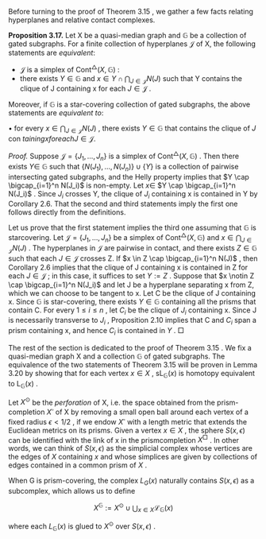 Before turning to the proof of Theorem  $3.15$ , we gather a few facts relating hyperplanes and relative contact complexes.

**Proposition 3.17.** Let X be a quasi-median graph and  $\mathbb{G}$  be a collection of gated subgraphs. For a finite collection of hyperplanes  $\mathcal{J}$  of X, the following statements are  $equivalent:$ 

- $\mathcal{J}$  is a simplex of  $\mathrm{Cont}^{\triangle}(X,\mathbb{G})$ :
- there exists  $Y \in \mathbb{G}$  and  $x \in Y \cap \bigcap_{J \in \mathcal{J}} N(J)$  such that Y contains the clique of J containing x for each  $J \in \mathcal{J}$ .

Moreover, if  $\mathbb{G}$  is a star-covering collection of gated subgraphs, the above statements are  $equivalent\ to:$ 

• for every  $x \in \bigcap_{J \in \mathcal{J}} N(J)$ , there exists  $Y \in \mathbb{G}$  that contains the clique of  $J$  con $taining x for each J \in \mathcal{J}.$ 

*Proof.* Suppose  $\mathcal{J} = \{J_1, \ldots, J_n\}$  is a simplex of  $\mathrm{Cont}^{\triangle}(X, \mathbb{G})$ . Then there exists  $Y \in$  $\mathbb{G}$  such that  $\{N(J_1), \ldots, N(J_n)\} \cup \{Y\}$  is a collection of pairwise intersecting gated subgraphs, and the Helly property implies that  $Y \cap \bigcap_{i=1}^n N(J_i)$  is non-empty. Let  $x \in$  $Y \cap \bigcap_{i=1}^n N(J_i)$ . Since  $J_i$  crosses Y, the clique of  $J_i$  containing x is contained in Y by Corollary 2.6. That the second and third statements imply the first one follows directly from the definitions.

Let us prove that the first statement implies the third one assuming that  $\mathbb{G}$  is starcovering. Let  $\mathcal{J} = \{J_1, \ldots, J_n\}$  be a simplex of  $\mathrm{Cont}^{\triangle}(X, \mathbb{G})$  and  $x \in \bigcap_{J \in \mathcal{J}} N(J)$ . The hyperplanes in  $\mathcal{J}$  are pairwise in contact, and there exists  $Z \in \mathbb{G}$  such that each  $J \in \mathcal{J}$  crosses Z. If  $x \in Z \cap \bigcap_{i=1}^n N(J)$ , then Corollary 2.6 implies that the clique of J containing x is contained in Z for each  $J \in \mathcal{J}$ ; in this case, it suffices to set  $Y := Z$ . Suppose that  $x \notin Z \cap \bigcap_{i=1}^n N(J_i)$  and let J be a hyperplane separating x from Z, which we can choose to be tangent to x. Let C be the clique of J containing x. Since  $\mathbb{G}$  is star-covering, there exists  $Y \in \mathbb{G}$  containing all the prisms that contain C. For every  $1 \leq i \leq n$ , let  $C_i$  be the clique of  $J_i$  containing x. Since J is necessarily transverse to  $J_i$ , Proposition 2.10 implies that C and  $C_i$  span a prism containing x, and hence  $C_i$  is contained in  $Y$ .  $\Box$ 

The rest of the section is dedicated to the proof of Theorem  $3.15$ . We fix a quasi-median graph X and a collection  $\mathbb{G}$  of gated subgraphs. The equivalence of the two statements of Theorem 3.15 will be proven in Lemma 3.20 by showing that for each vertex  $x \in X$ ,  $\mathrm{sL}_{\mathbb{G}}(x)$  is homotopy equivalent to  $\mathrm{L}_{\mathbb{G}}(x)$ .

Let  $X^{\odot}$  be the *perforation* of X, i.e. the space obtained from the prism-completion  $X^{\square}$ of X by removing a small open ball around each vertex of a fixed radius  $\epsilon < 1/2$ , if we endow  $X^{\square}$  with a length metric that extends the Euclidean metrics on its prisms. Given a vertex  $x \in X$ , the sphere  $S(x,\epsilon)$  can be identified with the link of x in the prismcompletion  $X^{\Box}$ . In other words, we can think of  $S(x,\epsilon)$  as the simplicial complex whose vertices are the edges of  $X$  containing  $x$  and whose simplices are given by collections of edges contained in a common prism of  $X$ .

When G is prism-covering, the complex  $L_{G}(x)$  naturally contains  $S(x,\epsilon)$  as a subcomplex, which allows us to define

$$X^{\mathbb{G}} := X^{\odot} \cup \bigcup_{x \in X} \mathcal{L}_{\mathbb{G}}(x)$$

where each  $L_{\mathbb{G}}(x)$  is glued to  $X^{\odot}$  over  $S(x,\epsilon)$ .